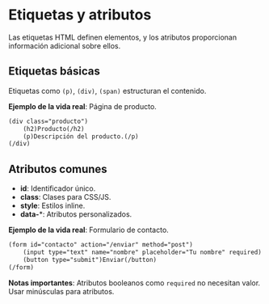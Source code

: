 # Etiquetas y atributos

Las etiquetas HTML definen elementos, y los atributos proporcionan información adicional sobre ellos.

## Etiquetas básicas

Etiquetas como `(p)`, `(div)`, `(span)` estructuran el contenido.

**Ejemplo de la vida real**: Página de producto.

```html
(div class="producto")
    (h2)Producto(/h2)
    (p)Descripción del producto.(/p)
(/div)
```

## Atributos comunes

- **id**: Identificador único.
- **class**: Clases para CSS/JS.
- **style**: Estilos inline.
- **data-***: Atributos personalizados.

**Ejemplo de la vida real**: Formulario de contacto.

```html
(form id="contacto" action="/enviar" method="post")
    (input type="text" name="nombre" placeholder="Tu nombre" required)
    (button type="submit")Enviar(/button)
(/form)
```

**Notas importantes**: Atributos booleanos como `required` no necesitan valor. Usar minúsculas para atributos.